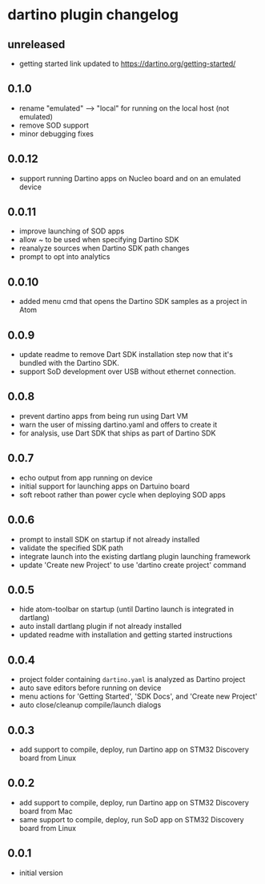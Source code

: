 # dartino plugin changelog

## unreleased
- getting started link updated to https://dartino.org/getting-started/

## 0.1.0
- rename "emulated" --> "local" for running on the local host (not emulated)
- remove SOD support
- minor debugging fixes

## 0.0.12
- support running Dartino apps on Nucleo board and on an emulated device

## 0.0.11
- improve launching of SOD apps
- allow ~ to be used when specifying Dartino SDK
- reanalyze sources when Dartino SDK path changes
- prompt to opt into analytics

## 0.0.10
- added menu cmd that opens the Dartino SDK samples as a project in Atom

## 0.0.9
- update readme to remove Dart SDK installation step
  now that it's bundled with the Dartino SDK.
- support SoD development over USB without ethernet connection.

## 0.0.8
- prevent dartino apps from being run using Dart VM
- warn the user of missing dartino.yaml and offers to create it
- for analysis, use Dart SDK that ships as part of Dartino SDK

## 0.0.7
- echo output from app running on device
- initial support for launching apps on Dartuino board
- soft reboot rather than power cycle when deploying SOD apps

## 0.0.6
- prompt to install SDK on startup if not already installed
- validate the specified SDK path
- integrate launch into the existing dartlang plugin launching framework
- update 'Create new Project' to use 'dartino create project' command

## 0.0.5
- hide atom-toolbar on startup (until Dartino launch is integrated in dartlang)
- auto install dartlang plugin if not already installed
- updated readme with installation and getting started instructions

## 0.0.4
- project folder containing `dartino.yaml` is analyzed as Dartino project
- auto save editors before running on device
- menu actions for 'Getting Started', 'SDK Docs', and 'Create new Project'
- auto close/cleanup compile/launch dialogs

## 0.0.3
- add support to compile, deploy, run Dartino app on STM32 Discovery board from Linux

## 0.0.2
- add support to compile, deploy, run Dartino app on STM32 Discovery board from Mac
- same support to compile, deploy, run SoD app on STM32 Discovery board from Linux

## 0.0.1
- initial version
